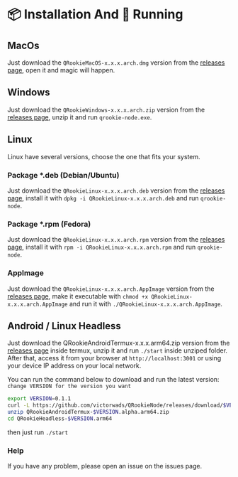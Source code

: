 # 📦 Installation And 🚀 Running

## MacOs

Just download the `QRookieMacOS-x.x.x.arch.dmg` version from the [releases page](./releases), open it and magic will happen.

## Windows

Just download the `QRookieWindows-x.x.x.arch.zip` version from the [releases page](./releases), unzip it and run `qrookie-node.exe`.

## Linux

Linux have several versions, choose the one that fits your system.

### Package *.deb (Debian/Ubuntu)

Just download the `QRookieLinux-x.x.x.arch.deb` version from the [releases page](./releases), install it with `dpkg -i QRookieLinux-x.x.x.arch.deb` and run `qrookie-node`.

### Package *.rpm (Fedora)

Just download the `QRookieLinux-x.x.x.arch.rpm` version from the [releases page](./releases), install it with `rpm -i QRookieLinux-x.x.x.arch.rpm` and run `qrookie-node`.

### AppImage

Just download the `QRookieLinux-x.x.x.arch.AppImage` version from the [releases page](./releases), make it executable with `chmod +x QRookieLinux-x.x.x.arch.AppImage` and run it with `./QRookieLinux-x.x.x.arch.AppImage`.

## Android / Linux Headless

Just download the QRookieAndroidTermux-x.x.x.arm64.zip version from the [releases page](./releases) inside termux, unzip it and run `./start` inside unziped folder.
After that, access it from your browser at `http://localhost:3001` or using your device IP address on your local network.

You can run the command below to download and run the latest version:
`change VERSION for the version you want`
```bash
export VERSION=0.1.1
curl -L https://github.com/victorwads/QRookieNode/releases/download/$VERSION/QRookieAndroidTermux-$VERSION.arm64.zip -o QRookieAndroidTermux-$VERSION.alpha.arm64.zip
unzip QRookieAndroidTermux-$VERSION.alpha.arm64.zip
cd QRookieHeadless-$VERSION.arm64
```
then just run `./start`

### Help

If you have any problem, please open an issue on the issues page.